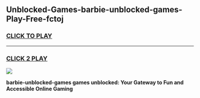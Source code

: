 
## Unblocked-Games-barbie-unblocked-games-Play-Free-fctoj
<h3>
<a href="https://premium76.site?title=barbie-unblocked-games&ref=18A">CLICK TO PLAY</a></h3>
<hr>

<h3>
<a href="https://premium76.site?title=barbie-unblocked-games&ref=18A">CLICK 2 PLAY</a>
  
</h3>

<a href="https://premium76.site?title=barbie-unblocked-games&ref=18A"><img src="https://clearcache.store/games.png"></a>


**barbie-unblocked-games games unblocked: Your Gateway to Fun and Accessible Online Gaming**
